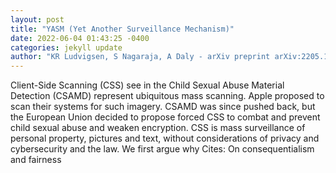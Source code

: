 ```yaml
--- 
layout: post 
title: "YASM (Yet Another Surveillance Mechanism)" 
date: 2022-06-04 01:43:25 -0400 
categories: jekyll update 
author: "KR Ludvigsen, S Nagaraja, A Daly - arXiv preprint arXiv:2205.14601, 2022" 
--- 
```

Client-Side Scanning (CSS) see in the Child Sexual Abuse Material Detection (CSAMD) represent ubiquitous mass scanning. Apple proposed to scan their systems for such imagery. CSAMD was since pushed back, but the European Union decided to propose forced CSS to combat and prevent child sexual abuse and weaken encryption. CSS is mass surveillance of personal property, pictures and text, without considerations of privacy and cybersecurity and the law. We first argue why Cites: On consequentialism and fairness